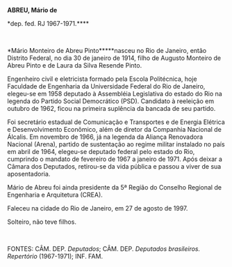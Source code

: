 **ABREU, Mário de**

\*dep. fed. RJ 1967-1971.****

 

*Mário Monteiro de Abreu Pinto*****nasceu no Rio de Janeiro, então
Distrito Federal, no dia 30 de janeiro de 1914, filho de Augusto
Monteiro de Abreu Pinto e de Laura da Silva Resende Pinto.

Engenheiro civil e eletricista formado pela Escola Politécnica, hoje
Faculdade de Engenharia da Universidade Federal do Rio de Janeiro,
elegeu-se em 1958 deputado à Assembléia Legislativa do estado do Rio na
legenda do Partido Social Democrático (PSD). Candidato à reeleição em
outubro de 1962, ficou na primeira suplência da bancada de seu partido.

Foi secretário estadual de Comunicação e Transportes e de Energia
Elétrica e Desenvolvimento Econômico, além de diretor da Companhia
Nacional de Álcalis. Em novembro de 1966, já na legenda da Aliança
Renovadora Nacional (Arena), partido de sustentação ao regime militar
instalado no país em abril de 1964, elegeu-se deputado federal pelo
estado do Rio, cumprindo o mandato de fevereiro de 1967 a janeiro de
1971. Após deixar a Câmara dos Deputados, retirou-se da vida pública e
passou a viver de sua aposentadoria.

Mário de Abreu foi ainda presidente da 5ª Região do Conselho Regional de
Engenharia e Arquitetura (CREA).

Faleceu na cidade do Rio de Janeiro, em 27 de agosto de 1997.

Solteiro, não teve filhos.

 

FONTES: CÂM. DEP. *Deputados*; CÂM. DEP. *Deputados brasileiros.
Repertório* (1967-1971); INF. FAM.

 
